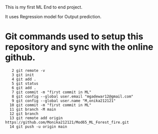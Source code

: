 This is my first ML End to end project.

It uses Regression model for Output prediction.


# Git commands used to setup this repository  and sync with the online github.
```
   2 git remote -v
   3 git init
   4 git add .
   5 git status
   6 git add .
   7 git commit -m "first commit in ML"
   8 git config --global user.email "mgadewar12@gmail.com"
   9 git config --global user.name "M,onika212121"
  10 git commit -m "first commit in ML"
  11 git branch -M main
  12 git branch
  13 git remote add origin https://github.com/Monika212121/Mod65_ML_Forest_fire.git
  14 git push -u origin main
  
  ```